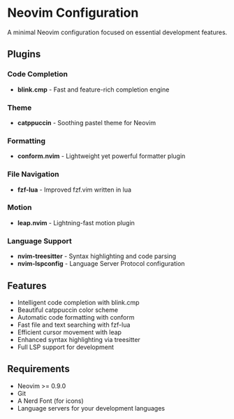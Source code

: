 # Neovim Configuration

A minimal Neovim configuration focused on essential development features.

## Plugins

### Code Completion
- **blink.cmp** - Fast and feature-rich completion engine

### Theme
- **catppuccin** - Soothing pastel theme for Neovim

### Formatting
- **conform.nvim** - Lightweight yet powerful formatter plugin

### File Navigation
- **fzf-lua** - Improved fzf.vim written in lua

### Motion
- **leap.nvim** - Lightning-fast motion plugin

### Language Support
- **nvim-treesitter** - Syntax highlighting and code parsing
- **nvim-lspconfig** - Language Server Protocol configuration

## Features

- Intelligent code completion with blink.cmp
- Beautiful catppuccin color scheme
- Automatic code formatting with conform
- Fast file and text searching with fzf-lua
- Efficient cursor movement with leap
- Enhanced syntax highlighting via treesitter
- Full LSP support for development

## Requirements

- Neovim >= 0.9.0
- Git
- A Nerd Font (for icons)
- Language servers for your development languages
